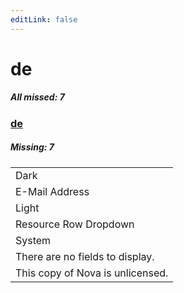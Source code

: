 ```yaml
---
editLink: false
---
```


# de

##### All missed: 7


### [de](https://github.com/Laravel-Lang/lang/blob/main/locales/de/de.json)

##### Missing: 7

<table >
<tr><td align="left" >
Dark
</td>
</tr>
<tr><td align="left" >
E-Mail Address
</td>
</tr>
<tr><td align="left" >
Light
</td>
</tr>
<tr><td align="left" >
Resource Row Dropdown
</td>
</tr>
<tr><td align="left" >
System
</td>
</tr>
<tr><td align="left" >
There are no fields to display.
</td>
</tr>
<tr><td align="left" >
This copy of Nova is unlicensed.
</td>
</tr>

</table>


